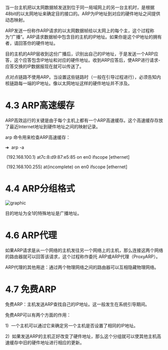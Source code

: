 当一台主机把以太网数据帧发送到位于同一局域网上的另一台主机时，是根据48bit的以太网地址来确定目的接口的。ARP为IP地址到对应的硬件地址之间提供动态映射。

ARP发送一份称作ARP请求的以太网数据帧给以太网上的每个主，这个过程称为“广播”。ARP请求数据帧中包含目的主机的IP地址。如果你是这个IP地址的拥有者，请回答你的硬件地址。

目的主机的ARP层收到这份广播后，识别出自己的IP地址，于是发送一个ARP应答，这个应答包含IP地址和对应的硬件地址。收到ARP应答后，使ARP进行请求- 应答交换的IP数据报现在就可以传送了。

点对点链路不使用ARP。当设置这些链路时（一般在引导过程进行），必须告知内核链路每一端的IP地址。像以太网地址这样的硬件地址并不涉及。

# 4.3 ARP高速缓存

ARP高效运行的关键是由于每个主机上都有一个ARP高速缓存。这个高速缓存存放了最近Internet地址到硬件地址之间的映射记录。

arp 命令用来检查ARP高速缓存：

➜  arp -a

 (192.168.100.1) at7c:8:d9:87:e5:85 on en0 ifscope [ethernet]

 (192.168.100.255) at(incomplete) on en0 ifscope [ethernet]

# 4.4 ARP分组格式

![graphic](img/chap4/img0.png)

目的地址为全1的特殊地址是广播地址。

# 4.6 ARP代理

如果ARP请求是从一个网络的主机发往另一个网络上的主机，那么连接这两个网络的路由器就可以回答该请求，这个过程称作委托 ARP或ARP代理（ProxyARP）。

ARP代理的其他用途：通过两个物理网络之间的路由器可以互相隐藏物理网络。

# 4.7 免费ARP

免费ARP：主机发送ARP查找自己的IP地址。这一般发生在系统引导期间。

免费ARP可以有两个方面的作用：

1)  一个主机可以通过它来确定另一个主机是否设置了相同的IP地址。

2)  如果发送ARP的主机正好改变了硬件地址，那么这个分组就可以使其他主机高速缓存中旧的硬件地址进行相应的更新。
